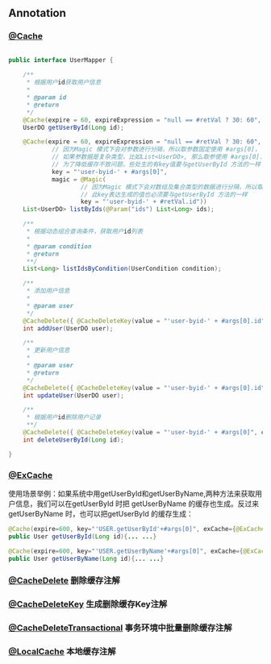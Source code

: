 ## Annotation

### [@Cache](../autoload-cache-common/src/main/java/com/jarvis/cache/annotation/Cache.java "@Cache")


```java

public interface UserMapper {
    
    /**
     * 根据用户id获取用户信息
     * 
     * @param id
     * @return
     */
    @Cache(expire = 60, expireExpression = "null == #retVal ? 30: 60", key = "'user-byid-' + #args[0]")
    UserDO getUserById(Long id);

    @Cache(expire = 60, expireExpression = "null == #retVal ? 30: 60",
            // 因为Magic 模式下会对参数进行分隔，所以取参数固定使用 #args[0]，
            // 如果参数据是复杂类型，比如List<UserDO>, 那么取参使用 #args[0].id
            // 为了降低缓存不致问题，些处生的有key值要与getUserById 方法的一样
            key = "'user-byid-' + #args[0]",
            magic = @Magic(
                    // 因为Magic 模式下会对数组及集合类型的数据进行分隔，所以取返回值固定使用 #retVal，
                    // 此key表达生成的值也必须要与getUserById 方法的一样
                    key = "'user-byid-' + #retVal.id"))
    List<UserDO> listByIds(@Param("ids") List<Long> ids);

    /**
     * 根据动态组合查询条件，获取用户id列表
     * 
     * @param condition
     * @return
     **/
    List<Long> listIdsByCondition(UserCondition condition);

    /**
     * 添加用户信息
     * 
     * @param user
     */
    @CacheDelete({ @CacheDeleteKey(value = "'user-byid-' + #args[0].id") })
    int addUser(UserDO user);

    /**
     * 更新用户信息
     * 
     * @param user
     * @return
     */
    @CacheDelete({ @CacheDeleteKey(value = "'user-byid-' + #args[0].id", condition = "#retVal > 0") })
    int updateUser(UserDO user);

    /**
     * 根据用户id删除用户记录
     **/
    @CacheDelete({ @CacheDeleteKey(value = "'user-byid-' + #args[0]", condition = "#retVal > 0") })
    int deleteUserById(Long id);

}

```

### [@ExCache](../autoload-cache-common/src/main/java/com/jarvis/cache/annotation/ExCache.java "@ExCache")

  使用场景举例：如果系统中用getUserById和getUserByName,两种方法来获取用户信息，我们可以在getUserById 时把 getUserByName 的缓存也生成。反过来getUserByName 时，也可以把getUserById 的缓存生成：

```java
@Cache(expire=600, key="'USER.getUserById'+#args[0]", exCache={@ExCache(expire=600, key="'USER.getUserByName'+#retVal.name")})
public User getUserById(Long id){... ...}

@Cache(expire=600, key="'USER.getUserByName'+#args[0]", exCache={@ExCache(expire=600, key="'USER.getUserById'+#retVal.id")})
public User getUserByName(Long id){... ...}
``` 

### [@CacheDelete](../autoload-cache-common/src/main/java/com/jarvis/cache/annotation/CacheDelete.java "@CacheDelete") 删除缓存注解

### [@CacheDeleteKey](../autoload-cache-common/src/main/java/com/jarvis/cache/annotation/CacheDeleteKey.java "@CacheDeleteKey") 生成删除缓存Key注解

### [@CacheDeleteTransactional](../autoload-cache-common/src/main/java/com/jarvis/cache/annotation/CacheDeleteTransactional.java "@CacheDeleteTransactional") 事务环境中批量删除缓存注解
    
### [@LocalCache](../autoload-cache-common/src/main/java/com/jarvis/cache/annotation/LocalCache.java "@LocalCache") 本地缓存注解
